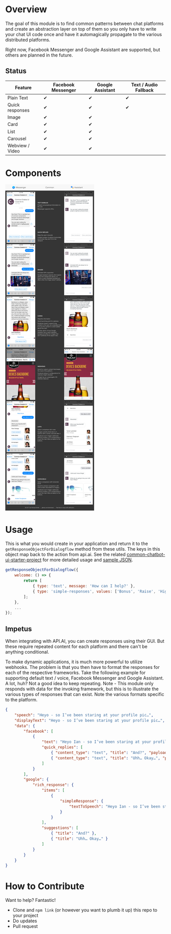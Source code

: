 # Overview

The goal of this module is to find common patterns between chat platforms and create an abstraction layer on top of them so you only have to write your chat UI code once and have it automagically propagate to the various distributed platforms.

Right now, Facebook Messenger and Google Assistant are supported, but others are planned in the future.

## Status

| Feature            | Facebook Messenger | Google Assistant | Text / Audio Fallback |
| ------------------ | ------------------ | ---------------- | --------------------- |
| Plain Text         | ✔                  | ✔                | ✔                     |
| Quick responses    | ✔                  | ✔                | ✔                     |
| Image              | ✔                  | ✔                |                       |
| Card               | ✔                  | ✔                |                       |
| List               | ✔                  | ✔                |                       |
| Carousel           | ✔                  | ✔                |                       |
| Webview / Video    | ✔                  | ✔                |                       |

# Components

![Sample components](media/common-chatbot-ui-components.jpg)

# Usage

This is what you would create in your application and return it to the `getResponseObjectForDialogflow` method from these utils.  The keys in this object map back to the action from api.ai.  See the related [common-chatbot-ui-starter-project](https://github.com/ianrichard/common-chatbot-ui-starter-project) for more detailed usage and [sample JSON](https://github.com/ianrichard/common-chatbot-ui-starter-project/blob/master/src/responses/index.js).

```javascript
getResponseObjectForDialogflow({
    welcome: () => {
        return [
            { type: 'text', message: 'How can I help?' },
            { type: 'simple-responses', values: ['Bonus', 'Raise', 'High Five'] }
        ];
    },
    ...
});
```

## Impetus

When integrating with API.AI, you can create responses using their GUI.  But these require repeated content for each platform and there can't be anything conditional.

To make dynamic applications, it is much more powerful to utilize webhooks.  The problem is that you then have to format the responses for each of the respective frameworks.  Take the following example for supporting default text / voice, Facebook Messenger and Google Assistant.  A lot, huh?  Not a good idea to keep repeating. Note - This module only responds with data for the invoking framework, but this is to illustrate the various types of responses that can exist.  Note the various formats specific to the platform.

```json
{
    "speech": "Heyo - so I’ve been staring at your profile pic…",
    "displayText": "Heyo - so I’ve been staring at your profile pic…",
    "data": {
        "facebook": [
            {
                "text": "Heyo Ian - so I’ve been staring at your profile pic…",
                "quick_replies": [
                    { "content_type": "text", "title": "And?", "payload": "And?" },
                    { "content_type": "text", "title": "Uhh… Okay…", "payload": "Uhh… Okay…" }
                ]
            }
        ],
        "google": {
            "rich_response": {
                "items": [
                    {
                        "simpleResponse": {
                            "textToSpeech": "Heyo Ian - so I’ve been staring at your profile pic…"
                        }
                    }
                ],
                "suggestions": [
                    { "title": "And?" },
                    { "title": "Uhh… Okay…" }
                ]
            }
        }
    }
}
```

# How to Contribute

Want to help?  Fantastic!

- Clone and `npm link` (or however you want to plumb it up) this repo to your project
- Do updates
- Pull request